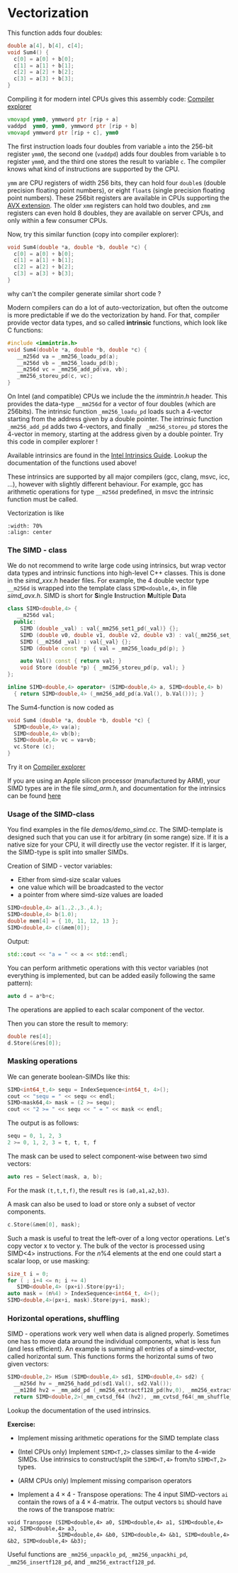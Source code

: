 # Vectorization

This function adds four doubles:
```cpp
double a[4], b[4], c[4];
void Sum4() {
  c[0] = a[0] + b[0];
  c[1] = a[1] + b[1];
  c[2] = a[2] + b[2];
  c[3] = a[3] + b[3];
}
```

Compiling it for modern intel CPUs gives this assembly code:
[Compiler explorer](https://compiler-explorer.com/z/hjvM1zo9P)


```asm
vmovapd ymm0, ymmword ptr [rip + a]
vaddpd  ymm0, ymm0, ymmword ptr [rip + b]
vmovapd ymmword ptr [rip + c], ymm0
```
The first instruction loads four doubles from variable `a` into the 256-bit register `ymm0`, the second one (`vaddpd`) adds four doubles from variable `b` to register `ymm0`, and the third one stores the result to variable `c`.
The compiler knows what kind of instructions are supported by the CPU.

`ymm` are CPU registers of width 256 bits, they can hold four `double`s (double precision floating point numbers), or eight `float`s (single precision floating point numbers). These 256bit registers are available in CPUs supporting the [AVX extension](https://en.wikipedia.org/wiki/Advanced_Vector_Extensions).
The older `xmm` registers can hold two doubles, and `zmm` registers can even hold 8 doubles, they are available on server CPUs, and only within a few consumer CPUs.

Now, try this similar function (copy into compiler explorer):
```cpp
void Sum4(double *a, double *b, double *c) {
  c[0] = a[0] + b[0];
  c[1] = a[1] + b[1];
  c[2] = a[2] + b[2];
  c[3] = a[3] + b[3];
}
```
why can't the compiler generate similar short code ?

Modern compilers can do a lot of auto-vectorization, but often the outcome is more predictable if we do the vectorization
by hand. For that, compiler provide vector data types, and so called **intrinsic** functions, which look like C functions:
```cpp
#include <immintrin.h>
void Sum4(double *a, double *b, double *c) {
   __m256d va = _mm256_loadu_pd(a);
   __m256d vb = _mm256_loadu_pd(b);
   __m256d vc = _mm256_add_pd(va, vb);
   _mm256_storeu_pd(c, vc);
}
```
On Intel (and compatible) CPUs we include the the *immintrin.h* header. This provides the data-type `__mm256d` for a vector of four doubles (which are 256bits). The intrinsic function `_mm256_loadu_pd` loads such a 4-vector starting from the address given by a double pointer. The intrinsic function `_mm256_add_pd` adds two 4-vectors, and finally ` _mm256_storeu_pd` stores the 4-vector in memory, starting at the address given by a double pointer. Try this code in compiler explorer !


Available intrinsics are found in the
[Intel Intrinsics Guide](https://www.intel.com/content/www/us/en/docs/intrinsics-guide/index.html).
Lookup the documentation of the functions used above!

These intrinsics are supported by all major compilers (gcc, clang, msvc, icc, ...), however with slightly different behaviour. For example, gcc has arithmetic operations for type `__m256d` predefined, in msvc the intrinsic function must be called.


Vectorization is like
```{image} skilift.jpg
:width: 70%
:align: center
```


### The SIMD - class

We do not recommend to write large code using intrinsics, but wrap vector data types and intrinsic functions into high-level C++ classes. This is done in the *simd_xxx.h* header files. For example, the 4 double vector type `__m256d` is wrapped into the template class `SIMD<double,4>`, in file *simd_avx.h*. SIMD is short for **S**ingle **I**nstruction **M**ultiple **D**ata


```cpp
class SIMD<double,4> {
   __m256d val;
  public:
    SIMD (double _val) : val{_mm256_set1_pd(_val)} {};
    SIMD (double v0, double v1, double v2, double v3) : val{_mm256_set_pd(v3,v2,v1,v0)} {  }
    SIMD (__m256d _val) : val{_val} {};    
    SIMD (double const *p) { val = _mm256_loadu_pd(p); }

    auto Val() const { return val; }    
    void Store (double *p) { _mm256_storeu_pd(p, val); }
};

inline SIMD<double,4> operator+ (SIMD<double,4> a, SIMD<double,4> b)
  { return SIMD<double,4> (_mm256_add_pd(a.Val(), b.Val())); }

```



The Sum4-function is now coded as
```cpp
void Sum4 (double *a, double *b, double *c) {
  SIMD<double,4> va(a);
  SIMD<double,4> vb(b);
  SIMD<double,4> vc = va+vb;
  vc.Store (c);
}
```
Try it on [Compiler explorer](https://compiler-explorer.com/z/9vPaax3fn)

If you are using an Apple silicon processor (manufactured by ARM), your SIMD types are in the file *simd_arm.h*,
and documentation for the intrinsics can be found [here](https://arm-software.github.io/acle/neon_intrinsics/advsimd.html)



### Usage of the SIMD-class

You find examples in the file *demos/demo_simd.cc*.
The SIMD-template is designed such that you can use it for arbitrary (in some range) size.
If it is a native size for your CPU, it will directly use the vector register. If it is larger, the SIMD-type is split into smaller SIMDs.


Creation of SIMD - vector variables:
* Either from simd-size scalar values
* one value which will be broadcasted to the vector
* a pointer from where simd-size values are loaded

```cpp
SIMD<double,4> a(1.,2.,3.,4.);
SIMD<double,4> b(1.0);
double mem[4] = { 10, 11, 12, 13 };
SIMD<double,4> c(&mem[0]);
```

Output:
```cpp
std::cout << "a = " << a << std::endl;
```

You can perform arithmetic operations with this vector variables (not everything is implemented,
but can be added easily following the same pattern):
```cpp
auto d = a*b+c;
```
The operations are applied to each scalar component of the vector.

Then you can store the result to memory:
```cpp
double res[4];
d.Store(&res[0]);
```

### Masking operations

We can generate boolean-SIMDs like this:
```cpp
SIMD<int64_t,4> sequ = IndexSequence<int64_t, 4>();
cout << "sequ = " << sequ << endl;
SIMD<mask64,4> mask = (2 >= sequ);
cout << "2 >= " << sequ << " = " << mask << endl;
```
The output is as follows:
```cpp
sequ = 0, 1, 2, 3
2 >= 0, 1, 2, 3 = t, t, t, f
```

The mask can be used to select component-wise between two simd vectors:
```cpp
auto res = Select(mask, a, b);
```
For the mask `(t,t,t,f)`, the result `res` is `(a0,a1,a2,b3)`.

A mask can also be used to load or store only a subset of vector components.
```cpp
c.Store(&mem[0], mask);
```

Such a mask is useful to treat the left-over of a long vector operations. Let's copy
vector x to vector y. The bulk of the vector is processed using SIMD<4> instructions.
For the $n\%4$ elements at the end one could start a scalar loop, or use masking:
```cpp
size_t i = 0;
for ( ; i+4 <= n; i += 4)
   SIMD<double,4> (px+i).Store(py+i);
auto mask = (n%4) > IndexSequence<int64_t, 4>();
SIMD<double,4>(px+i, mask).Store(py+i, mask);
```

### Horizontal operations, shuffling

SIMD - operations work very well when data is aligned properly. Sometimes one has to move data
around the individual components, what is less fun (and less efficient). An example is summing
all entries of a
simd-vector, called horizontal sum. This functions forms the horizontal sums of two given vectors:
```cpp
SIMD<double,2> HSum (SIMD<double,4> sd1, SIMD<double,4> sd2) {
  __m256d hv = _mm256_hadd_pd(sd1.Val(), sd2.Val());
  __m128d hv2 = _mm_add_pd (_mm256_extractf128_pd(hv,0), _mm256_extractf128_pd(hv,1));
  return SIMD<double,2>(_mm_cvtsd_f64 (hv2), _mm_cvtsd_f64(_mm_shuffle_pd (hv2, hv2, 3)));
```
Lookup the documentation of the used intrinsics.

**Exercise:**

* Implement missing arithmetic operations for the SIMD template class

* (Intel CPUs only) Implement `SIMD<T,2>` classes similar to the 4-wide SIMDs. Use intrinsics to construct/split the `SIMD<T,4>` from/to `SIMD<T,2>` types.

* (ARM CPUs only) Implement missing comparison operators

* Implement a $4\times4$ - Transpose operations: The 4 input SIMD-vectors `ai` contain the rows of a $4\times4$-matrix. The output vectors `bi` should have the rows of the transpose matrix:
```
void Transpose (SIMD<double,4> a0, SIMD<double,4> a1, SIMD<double,4> a2, SIMD<double,4> a3,
                SIMD<double,4> &b0, SIMD<double,4> &b1, SIMD<double,4> &b2, SIMD<double,4> &b3);
```
Useful functions are `_mm256_unpacklo_pd`, `_mm256_unpackhi_pd`,
`_mm256_insertf128_pd`, and `_mm256_extractf128_pd`.





